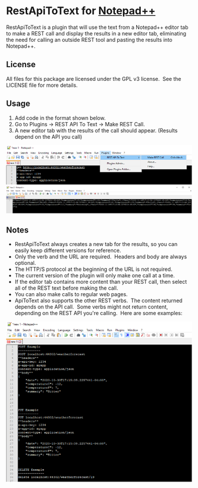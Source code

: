 # RestApiToText for <a href="https://notepad-plus-plus.org">Notepad++</a>

RestApiToText is a plugin that will use the text from a Notepad++ editor tab to make a REST call and display the results in a new editor tab, eliminating the need for calling an outside REST tool and pasting the results into Notepad++.

License
-------
All files for this package are licensed under the GPL v3 license.&nbsp;&nbsp;See the LICENSE file for more details.

Usage
-----
1. Add code in the format shown below.
2. Go to Plugins -> REST API To Text -> Make REST Call.
3. A new editor tab with the results of the call should appear. (Results depend on the API you call)

![screenshot](/Screenshot1.png?raw=true "Example of a REST payload for RestApiToText")
![screenshot](/Screenshot2.png?raw=true "Example of a REST response for RestApiToText")

Notes
-----
- RestApiToText always creates a new tab for the results, so you can easily keep different versions for reference.
- Only the verb and the URL are required.&nbsp;&nbsp;Headers and body are always optional.
- The HTTP/S protocol at the beginning of the URL is not required.
- The current version of the plugin will only make one call at a time.
- If the editor tab contains more content than your REST call, then select all of the REST text before making the call.
- You can also make calls to regular web pages.
- ApiToText also supports the other REST verbs.&nbsp;&nbsp;The content returned depends on the API call.&nbsp;&nbsp;Some verbs might not return content, depending on the REST API you're calling.&nbsp;&nbsp;Here are some examples:

![screenshot](/Screenshot3.png?raw=true "Examples for other REST verbs")



